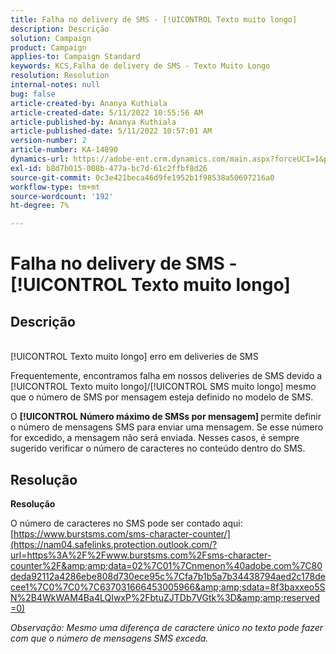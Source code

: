 ```yaml
---
title: Falha no delivery de SMS - [!UICONTROL Texto muito longo]
description: Descrição
solution: Campaign
product: Campaign
applies-to: Campaign Standard
keywords: KCS,Falha de delivery de SMS - Texto Muito Longo
resolution: Resolution
internal-notes: null
bug: false
article-created-by: Ananya Kuthiala
article-created-date: 5/11/2022 10:55:56 AM
article-published-by: Ananya Kuthiala
article-published-date: 5/11/2022 10:57:01 AM
version-number: 2
article-number: KA-14890
dynamics-url: https://adobe-ent.crm.dynamics.com/main.aspx?forceUCI=1&pagetype=entityrecord&etn=knowledgearticle&id=3ff419ea-18d1-ec11-a7b5-0022480a8e40
exl-id: b8d7b015-008b-477a-bc7d-61c2ffbf8d26
source-git-commit: 0c3e421beca46d9fe1952b1f98538a50697216a0
workflow-type: tm+mt
source-wordcount: '192'
ht-degree: 7%

---
```


# Falha no delivery de SMS - [!UICONTROL Texto muito longo]

## Descrição

<br>[!UICONTROL Texto muito longo] erro em deliveries de SMS

Frequentemente, encontramos falha em nossos deliveries de SMS devido a [!UICONTROL Texto muito longo]/[!UICONTROL SMS muito longo] mesmo que o número de SMS por mensagem esteja definido no modelo de SMS.

O <b>[!UICONTROL Número máximo de SMSs por mensagem] </b>permite definir o número de mensagens SMS para enviar uma mensagem. Se esse número for excedido, a mensagem não será enviada. Nesses casos, é sempre sugerido verificar o número de caracteres no conteúdo dentro do SMS.

## Resolução

<b>Resolução</b>

O número de caracteres no SMS pode ser contado aqui: [https://www.burstsms.com/sms-character-counter/](https://nam04.safelinks.protection.outlook.com/?url=https%3A%2F%2Fwww.burstsms.com%2Fsms-character-counter%2F&amp;amp;data=02%7C01%7Cnmenon%40adobe.com%7C80deda92112a4286ebe808d730ece95c%7Cfa7b1b5a7b34438794aed2c178decee1%7C0%7C0%7C637031666453005966&amp;amp;sdata=8f3baxxeo5SN%2B4WkWAM4Ba4LQIwxP%2FbtuZJTDb7VGtk%3D&amp;amp;reserved=0)


*Observação: Mesmo uma diferença de caractere único no texto pode fazer com que o número de mensagens SMS exceda.*

